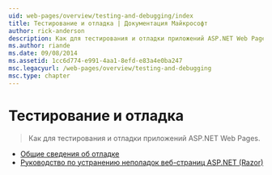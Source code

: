```yaml
---
uid: web-pages/overview/testing-and-debugging/index
title: Тестирование и отладка | Документация Майкрософт
author: rick-anderson
description: Как для тестирования и отладки приложений ASP.NET Web Pages.
ms.author: riande
ms.date: 09/08/2014
ms.assetid: 1cc6d774-e991-4aa1-8efd-e83a4e0ba247
msc.legacyurl: /web-pages/overview/testing-and-debugging
msc.type: chapter
---
```

<a name="testing-and-debugging"></a>Тестирование и отладка
====================
> Как для тестирования и отладки приложений ASP.NET Web Pages.


- [Общие сведения об отладке](introduction-to-debugging.md)
- [Руководство по устранению неполадок веб-страниц ASP.NET (Razor)](aspnet-web-pages-razor-troubleshooting-guide.md)
